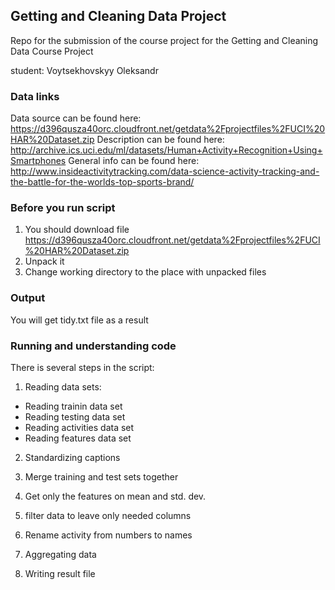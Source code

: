 ## Getting and Cleaning Data Project

Repo for the submission of the course project for the Getting and Cleaning Data Course Project

student: Voytsekhovskyy Oleksandr

### Data links

Data source can be found here: https://d396qusza40orc.cloudfront.net/getdata%2Fprojectfiles%2FUCI%20HAR%20Dataset.zip
Description can be found here: http://archive.ics.uci.edu/ml/datasets/Human+Activity+Recognition+Using+Smartphones
General info can be found here: http://www.insideactivitytracking.com/data-science-activity-tracking-and-the-battle-for-the-worlds-top-sports-brand/

### Before you run script

1. You should download file https://d396qusza40orc.cloudfront.net/getdata%2Fprojectfiles%2FUCI%20HAR%20Dataset.zip
2. Unpack it
3. Change working directory to the place with unpacked files

### Output

You will get tidy.txt file as a result

### Running and understanding code

There is several steps in the script:

1. Reading data sets:

- Reading trainin data set
- Reading testing data set
- Reading activities data set
- Reading features data set

2. Standardizing captions

3. Merge training and test sets together

4. Get only the features on mean and std. dev.

5. filter data to leave only needed columns

6. Rename activity from numbers to names

7. Aggregating data

8. Writing result file

